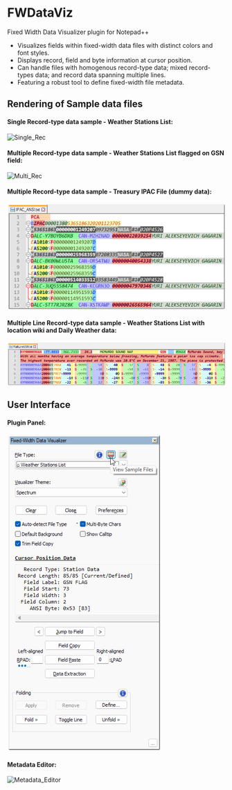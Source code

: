 # FWDataViz
Fixed Width Data Visualizer plugin for Notepad++

* Visualizes fields within fixed-width data files with distinct colors and font styles.
* Displays record, field and byte information at cursor position.
* Can handle files with homogenous record-type data; mixed record-types data; and record data spanning multiple lines.
* Featuring a robust tool to define fixed-width file metadata.

## Rendering of Sample data files

#### Single Record-type data sample - Weather Stations List:
![Single_Rec](https://raw.githubusercontent.com/shriprem/FWDataViz/master/images/single-rec_weather_stations.png)


#### Multiple Record-type data sample - Weather Stations List flagged on GSN field:
![Multi_Rec](https://raw.githubusercontent.com/shriprem/FWDataViz/master/images/multi-rec_weather_stations.png)


#### Multiple Record-type data sample - Treasury IPAC File (dummy data):
![Multi_Rec](https://raw.githubusercontent.com/shriprem/FWDataViz/master/images/multi_rec_ipac_file.png)


#### Multiple Line Record-type data sample - Weather Stations List with location wiki and Daily Weather data:
![Multi_Line](https://raw.githubusercontent.com/shriprem/FWDataViz/master/images/multi_line_record_file.png)

## User Interface

#### Plugin Panel:
![Single_Rec](https://raw.githubusercontent.com/shriprem/FWDataViz/master/images/plugin_panel.png)

#### Metadata Editor:
![Metadata_Editor](https://raw.githubusercontent.com/shriprem/FWDataViz/master/images/metadata_editor.png)
